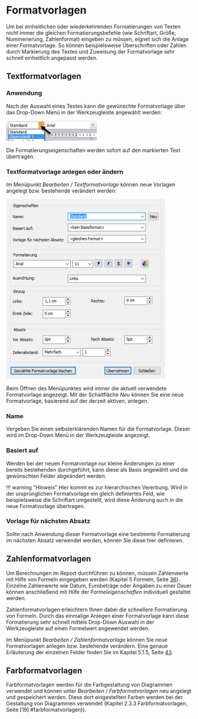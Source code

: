 # Formatvorlagen

Um bei einheitlichen oder wiederkehrenden Formatierungen von Texten nicht immer die gleichen Formatierungsbefehle (wie Schriftart, Größe, Nummerierung, Zahlenformat) eingeben zu müssen, eignet sich die Anlage einer Formatvorlage. So können beispielsweise Überschriften oder Zahlen durch Markierung des  Textes und Zuweisung der Formatvorlage sehr schnell einheitlich angepasst werden.

## Textformatvorlagen

### Anwendung

Nach der Auswahl eines Textes kann die gewünschte Formatvorlage über das Drop-Down Menü in der Werkzeugleiste angewählt werden:

![Image](img/image55.png)

Die Formatierungseigenschaften werden sofort auf den markierten Text übertragen.

### Textformatvorlage anlegen oder ändern

Im Menüpunkt *Bearbeiten / Textformatvorlage* können neue Vorlagen angelegt bzw. bestehende verändert werden:

![Image](img/image56.png)

Beim Öffnen des Menüpunktes wird immer die aktuell verwendete Formatvorlage angezeigt. Mit der Schaltfläche *Neu* können Sie eine neue Formatvorlage, basierend auf der derzeit aktiven, anlegen.

### Name

Vergeben Sie einen selbsterklärenden Namen für die Formatvorlage. Dieser wird im Drop-Down Menü in der Werkzeugleiste angezeigt.

### Basiert auf

Werden bei der neuen Formatvorlage nur kleine Änderungen zu einer bereits bestehenden durchgeführt, kann diese als Basis angewählt und die gewünschten Felder abgeändert werden.

!!! warning "Hinweis"
    Hier kommt es zur hierarchischen Vererbung. Wird in der ursprünglichen Formatvorlage ein gleich definiertes Feld, wie beispielsweise die Schriftart umgestellt, wird diese Änderung auch in die neue Formatvorlage übertragen.

### Vorlage für nächsten Absatz

Sollte nach Anwendung dieser Formatvorlage eine bestimmte Formatierung im nächsten Absatz verwendet werden, können Sie diese hier definieren.

## Zahlenformatvorlagen

Um Berechnungen im Report durchführen zu können, müssen Zahlenwerte mit Hilfe von Formeln eingegeben werden (Kapitel 5 Formeln, Seite [36](#formeln)). Einzelne Zahlenwerte wie Datum, Eurobeträge oder Angaben zu einer Dauer können anschließend mit Hilfe der *Formeleigenschaften* individuell gestaltet werden.

Zahlenformatvorlagen erleichtern Ihnen dabei die schnellere Formatierung von Formeln. Durch das einmalige Anlegen einer Formatvorlage kann diese Formatierung sehr schnell mittels Drop-Down Auswahl in der Werkzeugleiste auf einen Formelwert angewendet werden.

Im Menüpunkt *Bearbeiten / Zahlenformatvorlage* können Sie neue Formatvorlagen anlegen bzw. bestehende verändern. Eine genaue Erläuterung der einzelnen Felder finden Sie im Kapitel 5.1.5, Seite [43](#formatieren-von-formeln).

## Farbformatvorlagen

Farbformatvorlagen werden für die Farbgestaltung von Diagrammen verwendet und können unter *Bearbeiten / Farbformatvorlagen* neu angelegt und gespeichert werden. Diese dort eingestellten Farben werden bei der Gestaltung von Diagrammen verwendet (Kapitel 2.3.3 Farbformatvorlagen, Seite [19] #farbformatvorlagen)).